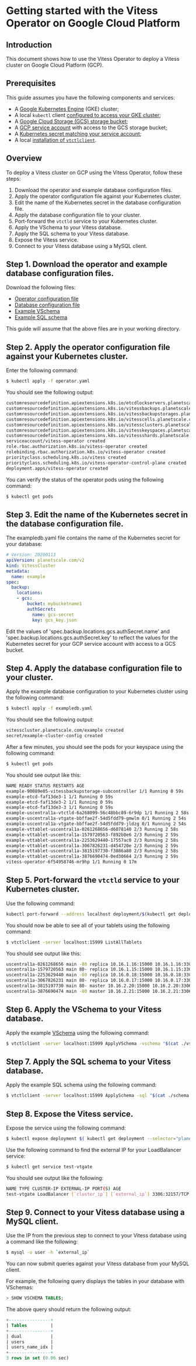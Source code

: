 # Getting started with the Vitess Operator on Google Cloud Platform

## Introduction

This document shows how to use the Vitess Operator to deploy a Vitess cluster on Google Cloud Platform (GCP).

## Prerequisites

This guide assumes you have the following components and services:

+ A [Google Kubernetes Engine](https://cloud.google.com/kubernetes-engine/docs) (GKE) cluster;
+ A local `kubectl` client [configured to access your GKE cluster](https://cloud.google.com/kubernetes-engine/docs/how-to/cluster-access-for-kubectl);
+ A [Google Cloud Storage (GCS) storage bucket](https://cloud.google.com/storage/docs/creating-buckets);
+ A [GCP service account](https://cloud.google.com/storage/docs/projects#service-accounts) with access to the GCS storage bucket;
+ A [Kubernetes secret matching your service account](https://cloud.google.com/kubernetes-engine/docs/tutorials/authenticating-to-cloud-platform#step_3_create_service_account_credentials);
+ A local [installation of `vtctlclient`](https://vitess.io/docs/get-started/kubernetes/#prerequisites).

## Overview

To deploy a Vitess cluster on GCP using the Vitess Operator, follow these steps:

1. Download the operator and example database configuration files.
1. Apply the operator configuration file against your Kubernetes cluster.
1. Edit the name of the Kubernetes secret in the database configuration file.
1. Apply the database configuration file to your cluster.
1. Port-forward the `vtctld` service to your Kubernetes cluster.
1. Apply the VSchema to your Vitess database.
1. Apply the SQL schema to your Vitess database.
1. Expose the Vitess service.
1. Connect to your Vitess database using a MySQL client.

## Step 1. Download the operator and example database configuration files.

Download the following files:

+ [Operator configuration file](https://storage.googleapis.com/vitess-operator/install/operator.yaml)
+ [Database configuration file](https://storage.googleapis.com/vitess-operator/examples/exampledb.yaml)
+ [Example VSchema](https://storage.googleapis.com/vitess-operator/examples/vschema.json)
+ [Example SQL schema](https://storage.googleapis.com/vitess-operator/examples/schema.sql)

This guide will assume that the above files are in your working directory.

## Step 2. Apply the operator configuration file against your Kubernetes cluster.

Enter the following command:

```sh
$ kubectl apply -f operator.yaml
```

You should see the following output:

```sh
customresourcedefinition.apiextensions.k8s.io/etcdlockservers.planetscale.com created
customresourcedefinition.apiextensions.k8s.io/vitessbackups.planetscale.com created
customresourcedefinition.apiextensions.k8s.io/vitessbackupstorages.planetscale.com created
customresourcedefinition.apiextensions.k8s.io/vitesscells.planetscale.com created
customresourcedefinition.apiextensions.k8s.io/vitessclusters.planetscale.com created
customresourcedefinition.apiextensions.k8s.io/vitesskeyspaces.planetscale.com created
customresourcedefinition.apiextensions.k8s.io/vitessshards.planetscale.com created
serviceaccount/vitess-operator created
role.rbac.authorization.k8s.io/vitess-operator created
rolebinding.rbac.authorization.k8s.io/vitess-operator created
priorityclass.scheduling.k8s.io/vitess created
priorityclass.scheduling.k8s.io/vitess-operator-control-plane created
deployment.apps/vitess-operator created
```

You can verify the status of the operator pods using the following command:

```sh
$ kubectl get pods
```

## Step 3. Edit the name of the Kubernetes secret in the database configuration file.

The exampledb.yaml file contains the name of the Kubernetes secret for your database:

```yaml
# Version: 20200113
apiVersion: planetscale.com/v2
kind: VitessCluster
metadata:
  name: example
spec:
  backup:
    locations:
    - gcs:
        bucket: mybucketname1
        authSecret:
          name: gcs-secret
          key: gcs_key.json
```

Edit the values of 'spec.backup.locations.gcs.authSecret.name' and 'spec.backup.locations.gcs.authSecret.key' to reflect the values for the Kubernetes secret for your GCP service account with access to a GCS bucket.

## Step 4. Apply the database configuration file to your cluster.

Apply the example database configuration to your Kubernetes cluster using the following command:

```sh
$ kubectl apply -f exampledb.yaml
```

You should see the following output:

```sh
vitesscluster.planetscale.com/example created
secret/example-cluster-config created
```

After a few minutes, you should see the pods for your keyspace using the following command:

```sh
$ kubectl get pods
```

You should see output like this:

```sh
NAME READY STATUS RESTARTS AGE
example-90089e05-vitessbackupstorage-subcontroller 1/1 Running 0 59s
example-etcd-faf13de3-1 1/1 Running 0 59s
example-etcd-faf13de3-2 1/1 Running 0 59s
example-etcd-faf13de3-3 1/1 Running 0 59s
example-uscentral1a-vtctld-6a268099-56c48bbc89-6r9dp 1/1 Running 2 58s
example-uscentral1a-vtgate-bbffae2f-54d5fdd79-gmwlm 0/1 Running 2 54s
example-uscentral1a-vtgate-bbffae2f-54d5fdd79-jldzg 0/1 Running 2 54s
example-vttablet-uscentral1a-0261268656-d6078140 2/3 Running 2 58s
example-vttablet-uscentral1a-1579720563-f892b0e6 2/3 Running 2 59s
example-vttablet-uscentral1a-2253629440-17557ac0 2/3 Running 2 58s
example-vttablet-uscentral1a-3067826231-d454720e 2/3 Running 2 59s
example-vttablet-uscentral1a-3815197730-f3886a80 2/3 Running 2 58s
example-vttablet-uscentral1a-3876690474-0ed30664 2/3 Running 2 59s
vitess-operator-6f54958746-mr9hp 1/1 Running 0 17m
```

## Step 5. Port-forward the `vtctld` service to your Kubernetes cluster.

Use the following command:

```sh
kubectl port-forward --address localhost deployment/$(kubectl get deployment --selector="planetscale.com/component=vtctld" -o=jsonpath="{.items..metadata.name}") 15999:15999
```
You should now be able to see all of your tablets using the following command:

```sh
$ vtctlclient -server localhost:15999 ListAllTablets
```

You should see output like this:

```sh
uscentral1a-0261268656 main -80 replica 10.16.1.16:15000 10.16.1.16:3306 []
uscentral1a-1579720563 main 80- replica 10.16.1.15:15000 10.16.1.15:3306 []
uscentral1a-2253629440 main -80 replica 10.16.0.18:15000 10.16.0.18:3306 []
uscentral1a-3067826231 main 80- replica 10.16.0.17:15000 10.16.0.17:3306 []
uscentral1a-3815197730 main 80- master 10.16.2.20:15000 10.16.2.20:3306 []
uscentral1a-3876690474 main -80 master 10.16.2.21:15000 10.16.2.21:3306 []
```

## Step 6. Apply the VSchema to your Vitess database.

Apply the example [VSchema](https://vitess.io/docs/reference/vschema/) using the following command:

```sh
$ vtctlclient -server localhost:15999 ApplyVSchema -vschema "$(cat ./vschema.json)" main
```

## Step 7. Apply the SQL schema to your Vitess database.

Apply the example SQL schema using the following command:

```sh
$ vtctlclient -server localhost:15999 ApplySchema -sql "$(cat ./schema.sql)" main
```

## Step 8. Expose the Vitess service.

Expose the service using the following command:

```sh
$ kubectl expose deployment $( kubectl get deployment --selector="planetscale.com/component=vtgate" -o=jsonpath="{.items..metadata.name}" ) --type=LoadBalancer --name=test-vtgate --port 3306 --target-port 3306
```

Use the following command to find the external IP for your LoadBalancer service:

```sh
$ kubectl get service test-vtgate
```

You should see output like the following:

```sh
NAME TYPE CLUSTER-IP EXTERNAL-IP PORT(S) AGE
test-vtgate LoadBalancer [`cluster_ip`] [`external_ip`] 3306:32157/TCP 90s
```

## Step 9. Connect to your Vitess database using a MySQL client.                     

Use the IP from the previous step to connect to your Vitess database using a command like the following:

```sh
$ mysql -u user -h `external_ip`
```

You can now submit queries against your Vitess database from your MySQL client.

For example, the following query displays the tables in your database with VSchemas:

```sql
> SHOW VSCHEMA TABLES;
```

The above query should return the following output:

```sql
+----------------+
| Tables         |
+----------------+
| dual           |
| users          |
| users_name_idx |
+----------------+
3 rows in set (0.06 sec)
```
